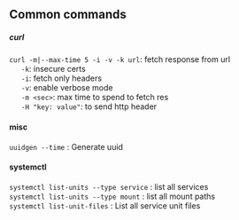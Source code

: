 ## Common commands

##### curl
`curl -m|--max-time 5 -i -v -k url`: fetch response from url <br/>
`   -k`: insecure certs<br/>
`   -i`: fetch only headers <br/>
`   -v`: enable verbose mode <br/>
`   -m <sec>`: max time to spend to fetch res <br/>
`   -H "key: value"`: to send http header <br/>

#### misc

`uuidgen --time` : Generate uuid <br/>

#### systemctl
`systemctl list-units --type service` : list all services <br/>
`systemctl list-units --type mount` : list all mount paths <br/>
`systemctl list-unit-files` : List all service unit files<br/>
